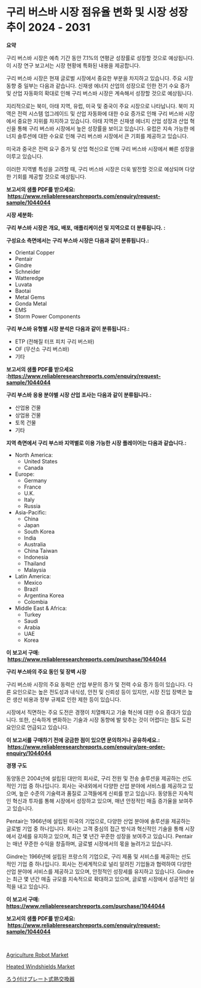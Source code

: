<p><h1>구리 버스바 시장 점유율 변화 및 시장 성장 추이 2024 - 2031</h1></p><p><strong>요약</strong></p>
<p><p>구리 버스바 시장은 예측 기간 동안 7.1%의 연평균 성장률로 성장할 것으로 예상됩니다. 이 시장 연구 보고서는 시장 현황에 특화된 내용을 제공합니다. </p><p>구리 버스바 시장은 현재 글로벌 시장에서 중요한 부분을 차지하고 있습니다. 주요 시장 동향 중 일부는 다음과 같습니다. 신재생 에너지 산업의 성장으로 인한 전기 수요 증가 및 산업 자동화의 확대로 인해 구리 버스바 시장은 계속해서 성장할 것으로 예상됩니다.</p><p>지리적으로는 북미, 아태 지역, 유럽, 미국 및 중국이 주요 시장으로 나타납니다. 북미 지역은 전력 시스템 업그레이드 및 산업 자동화에 대한 수요 증가로 인해 구리 버스바 시장에서 중요한 지위를 차지하고 있습니다. 아태 지역은 신재생 에너지 산업 성장과 산업 혁신을 통해 구리 버스바 시장에서 높은 성장률을 보이고 있습니다. 유럽은 지속 가능한 에너지 솔루션에 대한 수요로 인해 구리 버스바 시장에서 큰 기회를 제공하고 있습니다. </p><p>미국과 중국은 전력 요구 증가 및 산업 혁신으로 인해 구리 버스바 시장에서 빠른 성장을 이루고 있습니다.</p><p>이러한 지역별 특성을 고려할 때, 구리 버스바 시장은 더욱 발전할 것으로 예상되며 다양한 기회를 제공할 것으로 예상됩니다.</p></p>
<p><strong>보고서의 샘플 PDF를 받으세요: &nbsp;<a href="https://www.reliableresearchreports.com/enquiry/request-sample/1044044">https://www.reliableresearchreports.com/enquiry/request-sample/1044044</a></strong></p>
<p><strong>시장 세분화:</strong></p>
<p><strong> 구리 부스바 시장은 개요, 배포, 애플리케이션 및 지역으로 더 분류됩니다. :</strong></p>
<p><strong>구성요소 측면에서는 구리 부스바 시장은 다음과 같이 분류됩니다.:</strong></p>
<p><ul><li>Oriental Copper</li><li>Pentair</li><li>Gindre</li><li>Schneider</li><li>Watteredge</li><li>Luvata</li><li>Baotai</li><li>Metal Gems</li><li>Gonda Metal</li><li>EMS</li><li>Storm Power Components</li></ul></p>
<p><strong> 구리 부스바 유형별 시장 분석은 다음과 같이 분류됩니다.:</strong></p>
<p><ul><li>ETP (전해질 터프 피치 구리 버스바)</li><li>OF (무산소 구리 버스바)</li><li>기타</li></ul></p>
<p><strong>보고서의 샘플 PDF를 받으세요 :<a href="https://www.reliableresearchreports.com/enquiry/request-sample/1044044">https://www.reliableresearchreports.com/enquiry/request-sample/1044044</a></strong></p>
<p><strong> 구리 부스바 응용 분야별 시장 산업 조사는 다음과 같이 분류됩니다.:</strong></p>
<p><ul><li>산업용 건물</li><li>상업용 건물</li><li>토목 건물</li><li>기타</li></ul></p>
<p><strong>지역 측면에서 구리 부스바 지역별로 이용 가능한 시장 플레이어는 다음과 같습니다.:</strong></p>
<p><ul>
    <li>
        North America:
        <ul>
            <li>United States</li>
            <li>Canada</li>
        </ul>
    </li>
    <li>
        Europe:
        <ul>
            <li>Germany</li>
            <li>France</li>
            <li>U.K.</li>
            <li>Italy</li>
            <li>Russia</li>
        </ul>
    </li>
    <li>
        Asia-Pacific:
        <ul>
            <li>China</li>
            <li>Japan</li>
            <li>South Korea</li>
            <li>India</li>
            <li>Australia</li>
            <li>China Taiwan</li>
            <li>Indonesia</li>
            <li>Thailand</li>
            <li>Malaysia</li>
        </ul>
    </li>
    <li>
        Latin America:
        <ul>
            <li>Mexico</li>
            <li>Brazil</li>
            <li>Argentina Korea</li>
            <li>Colombia</li>
        </ul>
    </li>
    <li>
        Middle East & Africa:
        <ul>
            <li>Turkey</li>
            <li>Saudi</li>
            <li>Arabia</li>
            <li>UAE</li>
            <li>Korea</li>
        </ul>
    </li>
    </ul></p>
<p><strong>이 보고서 구매: &nbsp;<a href="https://www.reliableresearchreports.com/purchase/1044044">https://www.reliableresearchreports.com/purchase/1044044</a></strong></p>
<p><strong>구리 부스바의 주요 동인 및 장벽 시장</strong></p>
<p><p>구리 버스바 시장의 주요 동력은 산업 부문의 증가 및 전력 수요 증가 등이 있습니다. 다른 요인으로는 높은 전도성과 내식성, 안전 및 신뢰성 등이 있지만, 시장 진입 장벽은 높은 생산 비용과 정부 규제로 인한 제한 등이 있습니다.</p><p>시장에서 직면하는 주요 도전은 경쟁이 치열해지고 기술 혁신에 대한 수요 증대가 있습니다. 또한, 신속하게 변화하는 기술과 시장 동향에 발 맞추는 것이 어렵다는 점도 도전 요인으로 언급되고 있습니다.</p></p>
<p><strong>이 보고서를 구매하기 전에 궁금한 점이 있으면 문의하거나 공유하세요.: &nbsp;<a href="https://www.reliableresearchreports.com/enquiry/pre-order-enquiry/1044044">https://www.reliableresearchreports.com/enquiry/pre-order-enquiry/1044044</a></strong></p>
<p><strong>경쟁 구도</strong></p>
<p><p>동양동은 2004년에 설립된 대만의 회사로, 구리 전원 및 전송 솔루션을 제공하는 선도적인 기업 중 하나입니다. 회사는 국내외에서 다양한 산업 분야에 서비스를 제공하고 있으며, 높은 수준의 기술력과 품질로 고객들에게 신뢰를 받고 있습니다. 동양동은 지속적인 혁신과 투자를 통해 시장에서 성장하고 있으며, 매년 안정적인 매출 증가율을 보여주고 있습니다. </p><p>Pentair는 1966년에 설립된 미국의 기업으로, 다양한 산업 분야에 솔루션을 제공하는 글로벌 기업 중 하나입니다. 회사는 고객 중심의 접근 방식과 혁신적인 기술을 통해 시장에서 강세를 유지하고 있으며, 최근 몇 년간 꾸준한 성장을 보여주고 있습니다. Pentair는 매년 꾸준한 수익을 창출하며, 글로벌 시장에서의 몫을 늘려가고 있습니다. </p><p>Gindre는 1966년에 설립된 프랑스의 기업으로, 구리 제품 및 서비스를 제공하는 선도적인 기업 중 하나입니다. 회사는 전세계적으로 널리 알려진 기업들과 협력하여 다양한 산업 분야에 서비스를 제공하고 있으며, 안정적인 성장세를 유지하고 있습니다. Gindre는 최근 몇 년간 매출 규모를 지속적으로 확대하고 있으며, 글로벌 시장에서 성공적인 실적을 내고 있습니다.</p></p>
<p><strong>이 보고서 구매: &nbsp; <a href="https://www.reliableresearchreports.com/purchase/1044044">https://www.reliableresearchreports.com/purchase/1044044</a></strong></p>
<p><strong>보고서의 샘플 PDF를 받으세요: &nbsp;<a href="https://www.reliableresearchreports.com/enquiry/request-sample/1044044">https://www.reliableresearchreports.com/enquiry/request-sample/1044044</a></strong><strong></strong></p>
<p>&nbsp;</p>
<p><p><a href="https://view.publitas.com/reportprime-1/agriculture-robot-market-share-market-new-trends-analysis-report-by-type-by-application-by-end-use-by-region-and-segment-forecasts-2023-2030/">Agriculture Robot Market</a></p><p><a href="https://github.com/Hazelklievgspy6vdcsmu106w/Market-Research-Report-List-1/blob/main/heated-windshields-market.md">Heated Windshields Market</a></p><p><a href="https://github.com/lrlmopnhwd79300/Market-Research-Report-List-1/blob/main/3442784188022.md">ろう付けプレート式熱交換器</a></p></p>